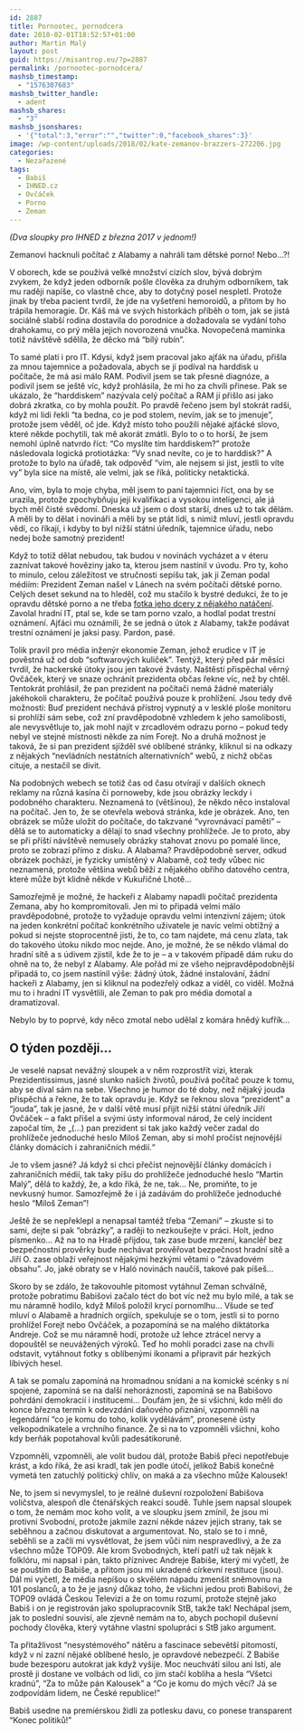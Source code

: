```yaml
---
id: 2887
title: Pornootec, pornodcera
date: 2018-02-01T18:52:57+01:00
author: Martin Malý
layout: post
guid: https://misantrop.eu/?p=2887
permalink: /pornootec-pornodcera/
mashsb_timestamp:
  - "1576307683"
mashsb_twitter_handle:
  - adent
mashsb_shares:
  - "3"
mashsb_jsonshares:
  - '{"total":3,"error":"","twitter":0,"facebook_shares":3}'
image: /wp-content/uploads/2018/02/kate-zemanov-brazzers-272206.jpg
categories:
  - Nezařazené
tags:
  - Babiš
  - IHNED.cz
  - Ovčáček
  - Porno
  - Zeman
---
```

_(Dva sloupky pro IHNED z března 2017 v jednom!)_

Zemanovi hacknuli počítač z Alabamy a nahráli tam dětské porno! Nebo…?!

<!--more-->

V oborech, kde se používá velké množství cizích slov, bývá dobrým zvykem, že když jeden odborník pošle člověka za druhým odborníkem, tak mu raději napíše, co vlastně chce, aby to dotyčný posel nespletl. Protože jinak by třeba pacient tvrdil, že jde na vyšetření hemoroidů, a přitom by ho trápila hemoragie. Dr. Káš má ve svých historkách příběh o tom, jak se jistá sociálně slabší rodina dostavila do porodnice a dožadovala se vydání toho drahokamu, co prý měla jejich novorozená vnučka. Novopečená maminka totiž návštěvě sdělila, že děcko má “bílý rubín”.

To samé platí i pro IT. Kdysi, když jsem pracoval jako ajťák na úřadu, přišla za mnou tajemnice a požadovala, abych se jí podíval na harddisk u počítače, že má asi málo RAM. Podivil jsem se tak přesné diagnóze, a podivil jsem se ještě víc, když prohlásila, že mi ho za chvíli přinese. Pak se ukázalo, že “harddiskem” nazývala celý počítač a RAM jí přišlo asi jako dobrá zkratka, co by mohla použít. Po pravdě řečeno jsem byl stokrát radši, když mi lidi řekli “ta bedna, co je pod stolem, nevím, jak se to jmenuje”, protože jsem věděl, oč jde. Když místo toho použili nějaké ajťácké slovo, které někde pochytili, tak mě akorát zmátli. Bylo to o to horší, že jsem nemohl úplně natvrdo říct: “Co myslíte tím harddiskem?” protože následovala logická protiotázka: “Vy snad nevíte, co je to harddisk?” A protože to bylo na úřadě, tak odpověď “vím, ale nejsem si jist, jestli to víte vy” byla sice na místě, ale velmi, jak se říká, politicky netaktická.

Ano, vím, byla to moje chyba, měl jsem to paní tajemnici říct, ona by se urazila, protože zpochybňuju její kvalifikaci a vysokou inteligenci, ale já bych měl čisté svědomí. Dneska už jsem o dost starší, dnes už to tak dělám. A měli by to dělat i novináři a měli by se ptát lidí, s nimiž mluví, jestli opravdu vědí, co říkají, i kdyby to byl nižší státní úředník, tajemnice úřadu, nebo nedej bože samotný prezident!

Když to totiž dělat nebudou, tak budou v novinách vycházet a v éteru zaznívat takové hověziny jako ta, kterou jsem nastínil v úvodu. Pro ty, koho to minulo, celou záležitost ve stručnosti sepíšu tak, jak ji Zeman podal médiím: Prezident Zeman našel v Lánech na svém počítači dětské porno. Celých deset sekund na to hleděl, což mu stačilo k bystré dedukci, že to je opravdu dětské porno a ne třeba [fotka jeho dcery z nějakého natáčení](https://revue.idnes.cz/katerina-zemanova-na-udajne-porno-party-f03-/lidicky.aspx?c=A131008_133331_lidicky_zar). Zavolal hradní IT, ptal se, kde se tam porno vzalo, a hodlal podat trestní oznámení. Ajťáci mu oznámili, že se jedná o útok z Alabamy, takže podávat trestní oznámení je jaksi pasy. Pardon, pasé.

Tolik pravil pro média inženýr ekonomie Zeman, jehož erudice v IT je pověstná už od dob “softwarových kuliček”. Tentýž, který před pár měsíci tvrdil, že hackerské útoky jsou jen takové žvásty. Naštěstí přispěchal věrný Ovčáček, který ve snaze ochránit prezidenta občas řekne víc, než by chtěl. Tentokrát prohlásil, že pan prezident na počítači nemá žádné materiály jakéhokoli charakteru, že počítač používá pouze k prohlížení. Jsou tedy dvě možnosti: Buď prezident nechává přístroj vypnutý a v lesklé ploše monitoru si prohlíží sám sebe, což zní pravděpodobně vzhledem k jeho samolibosti, ale nevysvětluje to, jak mohl najít v zrcadlovém odrazu porno &#8211; pokud tedy nebyl ve stejné místnosti někde za ním Forejt. No a druhá možnost je taková, že si pan prezident sjížděl své oblíbené stránky, kliknul si na odkazy z nějakých “nevládních nestátních alternativních” webů, z nichž občas cituje, a nestačil se divit.

Na podobných webech se totiž čas od času otvírají v dalších oknech reklamy na různá kasína či pornoweby, kde jsou obrázky leckdy i podobného charakteru. Neznamená to (většinou), že někdo něco instaloval na počítač. Jen to, že se otevřela webová stránka, kde je obrázek. Ano, ten obrázek se může uložit do počítače, do takzvané “vyrovnávací paměti” &#8211; dělá se to automaticky a dělají to snad všechny prohlížeče. Je to proto, aby se při příští návštěvě nemusely obrázky stahovat znovu po pomalé lince, proto se zobrazí přímo z disku. A Alabama? Pravděpodobně server, odkud obrázek pochází, je fyzicky umístěný v Alabamě, což tedy vůbec nic neznamená, protože většina webů běží z nějakého obřího datového centra, které může být klidně někde v Kukuřičné Lhotě…

Samozřejmě je možné, že hackeři z Alabamy napadli počítač prezidenta Zemana, aby ho kompromitovali. Jen mi to připadá velmi málo pravděpodobné, protože to vyžaduje opravdu velmi intenzivní zájem; útok na jeden konkrétní počítač konkrétního uživatele je navíc velmi obtížný a pokud si nejste stoprocentně jisti, že to, co tam najdete, má cenu zlata, tak do takového útoku nikdo moc nejde. Ano, je možné, že se někdo vlámal do hradní sítě a s údivem zjistil, kde že to je &#8211; a v takovém případě dám ruku do ohně na to, že nebyl z Alabamy. Ale pořád mi ze všeho nejpravděpodobnější připadá to, co jsem nastínil výše: žádný útok, žádné instalování, žádní hackeři z Alabamy, jen si kliknul na podezřelý odkaz a viděl, co viděl. Možná mu to i hradní IT vysvětlili, ale Zeman to pak pro média domotal a dramatizoval.

Nebylo by to poprvé, kdy něco zmotal nebo udělal z komára hnědý kufřík&#8230;

## O týden později&#8230;

Je veselé napsat nevážný sloupek a v něm rozprostřít vizi, kterak Prezidentissimus, jasné slunko našich životů, používá počítač pouze k tomu, aby se díval sám na sebe. Všechno je humor do té doby, než nějaký jouda přispěchá a řekne, že to tak opravdu je. Když se řeknou slova “prezident” a “jouda”, tak je jasné, že v další větě musí přijít nižší státní úředník Jiří Ovčáček &#8211; a fakt přišel a svými ústy informoval národ, že celý incident započal tím, že &#8222;(&#8230;) pan prezident si tak jako každý večer zadal do prohlížeče jednoduché heslo Miloš Zeman, aby si mohl pročíst nejnovější články domácích i zahraničních médií.&#8220;

Je to všem jasné? Já když si chci přečíst nejnovější články domácích i zahraničních médií, tak taky píšu do prohlížeče jednoduché heslo “Martin Malý”, dělá to každý, že, a kdo říká, že ne, tak… Ne, promiňte, to je nevkusný humor. Samozřejmě že i já zadávám do prohlížeče jednoduché heslo “Miloš Zeman”!

Ještě že se nepřeklepl a nenapsal tamtéž třeba “Zemani” &#8211; zkuste si to sami, dejte si pak “obrázky”, a raději to nezkoušejte v práci. Holt, jedno písmenko… Až na to na Hradě přijdou, tak zase bude mrzení, kancléř bez bezpečnostní prověrky bude nechávat prověřovat bezpečnost hradní sítě a Jiří O. zase oblaží veřejnost nějakými hezkými větami o “závadovém obsahu”. Jo, jaké obraty se v Haló novinách naučíš, takové pak píšeš…

Skoro by se zdálo, že takovouhle pitomost vytáhnul Zeman schválně, protože pobratimu Babišovi začalo téct do bot víc než mu bylo milé, a tak se mu náramně hodilo, když Miloš položil krycí pornomlhu… Všude se teď mluví o Alabamě a hradních orgiích, spekuluje se o tom, jestli si to porno prohlížel Forejt nebo Ovčáček, a pozapomíná se na malého diktátorka Andreje. Což se mu náramně hodí, protože už lehce ztrácel nervy a dopouštěl se neuvážených výroků. Teď ho mohli poradci zase na chvíli odstavit, vytáhnout fotky s oblíbenými ikonami a připravit pár hezkých líbivých hesel.

A tak se pomalu zapomíná na hromadnou snídani a na komické scénky s ní spojené, zapomíná se na další nehoráznosti, zapomíná se na Babišovo pohrdání demokracií i institucemi… Doufám jen, že si všichni, kdo měli do konce března termín k odevzdání daňového přiznání, vzpomněli na legendární “co je komu do toho, kolik vydělávám”, pronesené ústy velkopodnikatele a vrchního finance. Že si na to vzpomněli všichni, koho kdy berňák popotahoval kvůli padesátikoruně.

Vzpomněli, vzpomněli, ale volit budou dál, protože Babiš přeci nepotřebuje krást, a kdo říká, že asi kradl, tak jen podle útočí, jelikož Babiš konečně vymetá ten zatuchlý politický chlív, on maká a za všechno může Kalousek!

Ne, to jsem si nevymyslel, to je reálné duševní rozpoložení Babišova voličstva, alespoň dle čtenářských reakcí soudě. Tuhle jsem napsal sloupek o tom, že nemám moc koho volit, a ve sloupku jsem zmínil, že jsou mi protivní Svobodní, protože jakmile zazní někde název jejich strany, tak se seběhnou a začnou diskutovat a argumentovat. No, stalo se to i mně, seběhli se a začli mi vysvětlovat, že jsem vůči nim nespravedlivý, a že za všechno může TOP09. Ale krom Svobodných, kteří patří už tak nějak k folklóru, mi napsal i pán, takto příznivec Andreje Babiše, který mi vyčetl, že se pouštím do Babiše, a přitom jsou mi ukradené církevní restituce (jsou). Dál mi vyčetl, že média nepíšou o skvělém nápadu zmenšit sněmovnu na 101 poslanců, a to že je jasný důkaz toho, že všichni jedou proti Babišovi, že TOP09 ovládá Českou Televizi a že on tomu rozumí, protože stejně jako Babiš i on je registrován jako spolupracovník StB, takže tak! Nechápal jsem, jak to poslední souvisí, ale zjevně nemám na to, abych pochopil duševní pochody člověka, který vytáhne vlastní spolupráci s StB jako argument.

Ta přitažlivost “nesystémového” nátěru a fascinace sebevětší pitomostí, když v ní zazní nějaké oblíbené heslo, je opravdové nebezpečí. Z Babiše bude bezesporu autokrat jak když vyšije. Moc neuchvátí silou ani lstí, ale prostě ji dostane ve volbách od lidí, co jim stačí kobliha a hesla “Všetci kradnú”, “Za to může pán Kalousek” a “Co je komu do mých věcí? Já se zodpovídám lidem, ne České republice!”

Babiš usedne na premiérskou židli za potlesku davu, co ponese transparent “Konec politiků!”